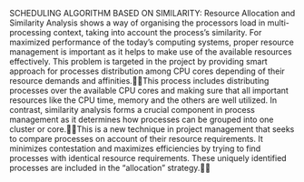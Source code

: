 SCHEDULING ALGORITHM BASED ON SIMILARITY:
Resource Allocation and Similarity Analysis shows a way of organising the processors load in multi-processing context, taking into account the process’s similarity. For maximized performance of the today’s computing systems, proper resource management is important as it helps to make use of the available resources effectively. This problem is targeted in the project by providing smart approach for processes distribution among CPU cores depending of their resource demands and affinities.This process includes distributing processes over the available CPU cores and making sure that all important resources like the CPU time, memory and the others are well utilized. In contrast, similarity analysis forms a crucial component in process management as it determines how processes can be grouped into one cluster or core.This is a new technique in project management that seeks to compare processes on account of their resource requirements. It minimizes contestation and maximizes efficiencies by trying to find processes with identical resource requirements. These uniquely identified processes are included in the “allocation” strategy.

